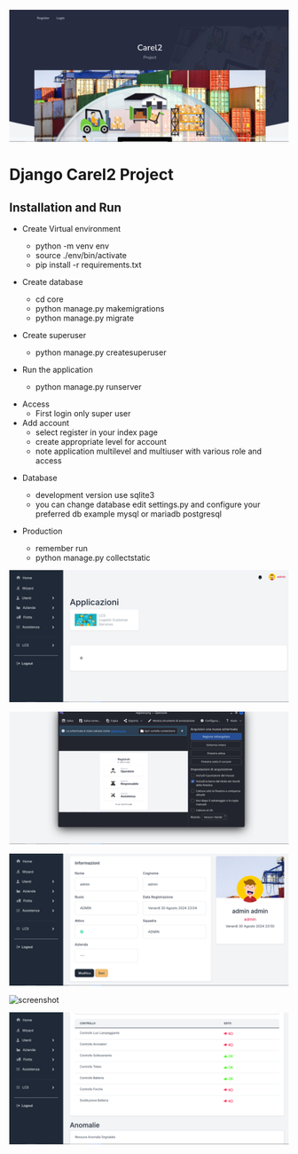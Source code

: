 ![screenshot](carel2_screenshot/index.png)


# Django Carel2 Project

## Installation and Run

* Create Virtual environment
  - python -m venv env
  - source ./env/bin/activate
  - pip install -r requirements.txt

* Create database
  - cd core
  - python manage.py makemigrations
  - python manage.py migrate

* Create superuser
  - python manage.py createsuperuser

* Run the application
  - python manage.py runserver

- Access
  - First login only super user
- Add account
  - select register in your index page
  - create appropriate level for account
  - note application multilevel and multiuser with various role and access

* Database
  - development version use sqlite3
  - you can change database edit settings.py and configure your preferred db example mysql or mariadb postgresql

* Production
  - remember run
  - python manage.py collectstatic



![screenshot](carel2_screenshot/home.png)

![screenshot](carel2_screenshot/login.png)

![screenshot](carel2_screenshot/profile.png)

![screenshot](carel2_screenshot/settimgs.png)

![screenshot](carel2_screenshot/checklist.png)
